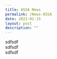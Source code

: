 ```yaml
---
title: ASSA News
permalink: /News-ASSA
date: 2022-01-15
layout: post
description: ""
---
```


<div class="row">
		<div class="is-2">
			sdfsdf
		</div>
			<div class="is-">
			sdfsdf
		</div>
		<div class="is-2">
			sdfsdf
		</div>
</div>